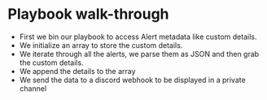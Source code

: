# Playbook walk-through

- First we bin our playbook to access Alert metadata like custom details.
- We initialize an array to store the custom details.
- We iterate through all the alerts, we parse them as JSON and then grab the custom details.
- We append the details to the array
- We send the data to a discord webhook to be displayed in a private channel


